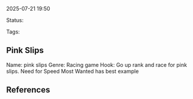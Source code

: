 2025-07-21 19:50

Status:

Tags:

## Pink Slips
Name: pink slips
	Genre: Racing game
	Hook: Go up rank and race for pink slips. Need for Speed Most Wanted has best example


## References
